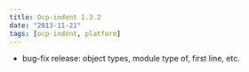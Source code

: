 ```yaml
---
title: Ocp-indent 1.3.2
date: "2013-11-21"
tags: [ocp-indent, platform]
---
```


* bug-fix release: object types, module type of, first line, etc.
